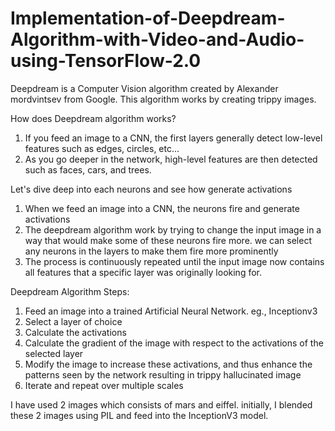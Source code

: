 # Implementation-of-Deepdream-Algorithm-with-Video-and-Audio-using-TensorFlow-2.0

Deepdream is a Computer Vision algorithm created by Alexander mordvintsev from Google. This algorithm works by creating trippy images.

How does Deepdream algorithm works?
1. If you feed an image to a CNN, the first layers generally detect low-level features such as edges, circles, etc...
2. As you go deeper in the network, high-level features are then detected such as faces, cars, and trees.

Let's dive deep into each neurons and see how generate activations
1. When we feed an image into a CNN, the neurons fire and generate activations
2. The deepdream algorithm work by trying to change the input image in a way that would make some of these neurons fire more. we can select any neurons in the layers to make them fire more prominently
3. The process is continuously repeated until the input image now contains all features that a specific layer was originally looking for.

Deepdream Algorithm Steps:
1. Feed an image into a trained Artificial Neural Network. eg., Inceptionv3
2. Select a layer of choice
3. Calculate the activations
4. Calculate the gradient of the image with respect to the activations of the selected layer
5. Modify the image to increase these activations, and thus enhance the patterns seen by the network resulting in trippy hallucinated image
6. Iterate and repeat over multiple scales

I have used 2 images which consists of mars and eiffel. initially, I blended these 2 images using PIL and feed into the InceptionV3 model.
